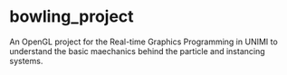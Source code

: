 # bowling_project
 An OpenGL project for the Real-time Graphics Programming in UNIMI to understand the basic maechanics behind the particle and instancing systems.
